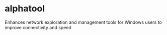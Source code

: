 # alphatool
Enhances network exploration and management tools for Windows users to improve connectivity and speed
